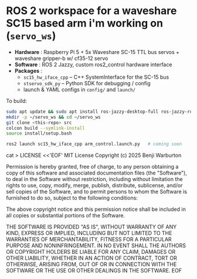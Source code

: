 # ROS 2 workspace for a waveshare SC15 based arm i'm working on (`servo_ws`)

* **Hardware** : Raspberry Pi 5 + 5x Waveshare SC-15 TTL bus servos + waveshare gripper-b w/ cf35-12 servo  
* **Software** : ROS 2 Jazzy, custom ros2_control hardware interface  
* **Packages** :
  * `sc15_hw_iface_cpp` – C++ SystemInterface for the SC-15 bus
  * `stservo_sdk_py`   – Python SDK for debugging / config
  * launch & YAML configs in `config/` and `launch/`

To build:

```bash
sudo apt update && sudo apt install ros-jazzy-desktop-full ros-jazzy-ros2-control ros-jazzy-ros2-controllers
mkdir -p ~/servo_ws && cd ~/servo_ws
git clone <this-repo> src
colcon build --symlink-install
source install/setup.bash

ros2 launch sc15_hw_iface_cpp arm_control.launch.py   # coming soon

 ``` 

cat > LICENSE <<'EOF'
MIT License
Copyright (c) 2025 Benji Warburton

Permission is hereby granted, free of charge, to any person obtaining a copy
of this software and associated documentation files (the "Software"), to deal
in the Software without restriction, including without limitation the rights
to use, copy, modify, merge, publish, distribute, sublicense, and/or sell
copies of the Software, and to permit persons to whom the Software is
furnished to do so, subject to the following conditions:

The above copyright notice and this permission notice shall be included in all
copies or substantial portions of the Software.

THE SOFTWARE IS PROVIDED "AS IS", WITHOUT WARRANTY OF ANY KIND, EXPRESS OR
IMPLIED, INCLUDING BUT NOT LIMITED TO THE WARRANTIES OF MERCHANTABILITY,
FITNESS FOR A PARTICULAR PURPOSE AND NONINFRINGEMENT. IN NO EVENT SHALL THE
AUTHORS OR COPYRIGHT HOLDERS BE LIABLE FOR ANY CLAIM, DAMAGES OR OTHER
LIABILITY, WHETHER IN AN ACTION OF CONTRACT, TORT OR OTHERWISE, ARISING FROM,
OUT OF OR IN CONNECTION WITH THE SOFTWARE OR THE USE OR OTHER DEALINGS IN THE
SOFTWARE.
EOF
